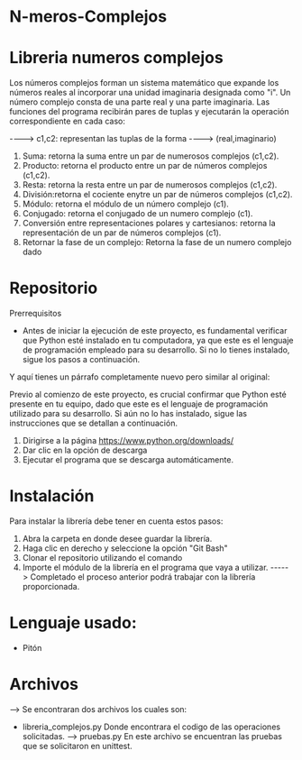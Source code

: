 # N-meros-Complejos
# Libreria numeros complejos 
Los números complejos forman un sistema matemático que expande los números reales al incorporar una unidad imaginaria designada como "i". Un número complejo consta de una parte real y una parte imaginaria. Las funciones del programa recibirán pares de tuplas y ejecutarán la operación correspondiente en cada caso:

----> c1,c2: representan las tuplas de la forma 
----> (real,imaginario)

1. Suma: retorna la suma entre un par de numerosos complejos (c1,c2).
2. Producto: retorna el producto entre un par de números complejos (c1,c2).
3. Resta: retorna la resta entre un par de numerosos complejos (c1,c2).
4. División:retorna el cociente enytre un par de números complejos (c1,c2).
5. Módulo: retorna el módulo de un número complejo (c1).
6. Conjugado: retorna el conjugado de un numero complejo (c1).
7. Conversión entre representaciones polares y cartesianos: retorna la representación de un par de números complejos (c1).
8. Retornar la fase de un complejo: Retorna la fase de un numero complejo dado


# Repositorio 
Prerrequisitos

- Antes de iniciar la ejecución de este proyecto, es fundamental verificar que Python esté instalado en tu computadora, ya que este es el lenguaje de programación empleado para su desarrollo. Si no lo tienes instalado, sigue los pasos a continuación.

Y aquí tienes un párrafo completamente nuevo pero similar al original:

Previo al comienzo de este proyecto, es crucial confirmar que Python esté presente en tu equipo, dado que este es el lenguaje de programación utilizado para su desarrollo. Si aún no lo has instalado, sigue las instrucciones que se detallan a continuación.

1. Dirigirse a la página https://www.python.org/downloads/
2. Dar clic en la opción de descarga
3. Ejecutar el programa que se descarga automáticamente.


# Instalación
Para instalar la librería debe tener en cuenta estos pasos:

1. Abra la carpeta en donde desee guardar la librería.
2. Haga clic en derecho y seleccione la opción "Git Bash"
3. Clonar el repositorio utilizando el comando
4. Importe el módulo de la librería en el programa que vaya a utilizar.
-----> Completado el proceso anterior podrá trabajar con la librería proporcionada.

# Lenguaje usado:
- Pitón

# Archivos
--> Se encontraran dos archivos los cuales son:
- libreria_complejos.py
Donde encontrara el codigo de las operaciones solicitadas.
--> pruebas.py
En este archivo se encuentran las pruebas que se solicitaron en unittest.
